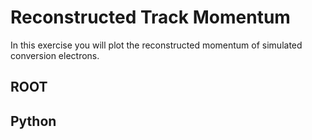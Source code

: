 # Reconstructed Track Momentum

In this exercise you will plot the reconstructed momentum of simulated conversion electrons.

## ROOT



## Python
